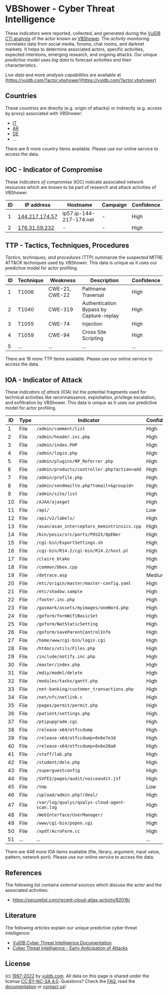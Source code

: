 # VBShower - Cyber Threat Intelligence

These _indicators_ were reported, collected, and generated during the [VulDB CTI analysis](https://vuldb.com/?kb.cti) of the actor known as [VBShower](https://vuldb.com/?actor.vbshower). The _activity monitoring_ correlates data from social media, forums, chat rooms, and darknet markets. It helps to determine associated actors, specific activities, expected intentions, emerging research, and ongoing attacks. Our unique _predictive model_ uses _big data_ to forecast activities and their characteristics.

_Live data_ and more _analysis capabilities_ are available at [https://vuldb.com/?actor.vbshower](https://vuldb.com/?actor.vbshower)

## Countries

These _countries_ are directly (e.g. origin of attacks) or indirectly (e.g. access by proxy) associated with VBShower:

* [IT](https://vuldb.com/?country.it)
* [AR](https://vuldb.com/?country.ar)
* [DE](https://vuldb.com/?country.de)
* ...

There are 6 more country items available. Please use our online service to access the data.

## IOC - Indicator of Compromise

These _indicators of compromise_ (IOC) indicate associated network resources which are known to be part of research and attack activities of VBShower.

ID | IP address | Hostname | Campaign | Confidence
-- | ---------- | -------- | -------- | ----------
1 | [144.217.174.57](https://vuldb.com/?ip.144.217.174.57) | ip57.ip-144-217-174.net | - | High
2 | [176.31.59.232](https://vuldb.com/?ip.176.31.59.232) | - | - | High

## TTP - Tactics, Techniques, Procedures

_Tactics, techniques, and procedures_ (TTP) summarize the suspected MITRE ATT&CK techniques used by _VBShower_. This data is unique as it uses our predictive model for actor profiling.

ID | Technique | Weakness | Description | Confidence
-- | --------- | -------- | ----------- | ----------
1 | T1006 | CWE-21, CWE-22 | Pathname Traversal | High
2 | T1040 | CWE-319 | Authentication Bypass by Capture-replay | High
3 | T1055 | CWE-74 | Injection | High
4 | T1059 | CWE-94 | Cross Site Scripting | High
5 | ... | ... | ... | ...

There are 18 more TTP items available. Please use our online service to access the data.

## IOA - Indicator of Attack

These _indicators of attack_ (IOA) list the potential fragments used for technical activities like reconnaissance, exploitation, privilege escalation, and exfiltration by VBShower. This data is unique as it uses our predictive model for actor profiling.

ID | Type | Indicator | Confidence
-- | ---- | --------- | ----------
1 | File | `/admin/comment/list` | High
2 | File | `/admin/header.inc.php` | High
3 | File | `/admin/index.PHP` | High
4 | File | `/admin/login.php` | High
5 | File | `/admin/plugins/NP_Referrer.php` | High
6 | File | `/admin/products/controller.php?action=add` | High
7 | File | `/admin/profile.php` | High
8 | File | `/admin/sendmailto.php?tomail=&groupid=` | High
9 | File | `/admin/site/list` | High
10 | File | `/AJAX/ajaxget` | High
11 | File | `/api/` | Low
12 | File | `/api/v2/labels/` | High
13 | File | `/asan/asan_interceptors_memintrinsics.cpp` | High
14 | File | `/bin/posix/src/ports/POSIX/OpENer` | High
15 | File | `/cgi-bin/ExportSettings.sh` | High
16 | File | `/cgi-bin/R14.2/cgi-bin/R14.2/host.pl` | High
17 | File | `/claire_blake` | High
18 | File | `/common/bbox.cpp` | High
19 | File | `/dotrace.asp` | Medium
20 | File | `/etc/origin/master/master-config.yaml` | High
21 | File | `/etc/shadow.sample` | High
22 | File | `/footer.inc.php` | High
23 | File | `/gasmark/assets/myimages/oneWord.php` | High
24 | File | `/goform/formWifiBasicSet` | High
25 | File | `/goform/NatStaticSetting` | High
26 | File | `/goform/saveParentControlInfo` | High
27 | File | `/home/www/cgi-bin/login.cgi` | High
28 | File | `/htdocs/utils/Files.php` | High
29 | File | `/include/notify.inc.php` | High
30 | File | `/master/index.php` | High
31 | File | `/mdiy/model/delete` | High
32 | File | `/modules/tasks/gantt.php` | High
33 | File | `/net-banking/customer_transactions.php` | High
34 | File | `/net/nfc/netlink.c` | High
35 | File | `/pages/permit/permit.php` | High
36 | File | `/patient/settings.php` | High
37 | File | `/ptipupgrade.cgi` | High
38 | File | `/release-x64/otfccdump` | High
39 | File | `/release-x64/otfccdump+0x6e7e3d` | High
40 | File | `/release-x64/otfccdump+0x6e20a0` | High
41 | File | `/staff/lab.php` | High
42 | File | `/student/dele.php` | High
43 | File | `/superguestconfig` | High
44 | File | `/SVFE2/pages/audit/voiceaudit.jsf` | High
45 | File | `/tmp` | Low
46 | File | `/upload/admin.php?/deal/` | High
47 | File | `/var/log/qualys/qualys-cloud-agent-scan.log` | High
48 | File | `/WebInterface/UserManager/` | High
49 | File | `/www/cgi-bin/popen.cgi` | High
50 | File | `/xpdf/AcroForm.cc` | High
51 | ... | ... | ...

There are 448 more IOA items available (file, library, argument, input value, pattern, network port). Please use our online service to access the data.

## References

The following list contains _external sources_ which discuss the actor and the associated activities:

* https://securelist.com/recent-cloud-atlas-activity/92016/

## Literature

The following _articles_ explain our unique predictive cyber threat intelligence:

* [VulDB Cyber Threat Intelligence Documentation](https://vuldb.com/?kb.cti)
* [Cyber Threat Intelligence - Early Anticipation of Attacks](https://www.scip.ch/en/?labs.20201022)

## License

(c) [1997-2022](https://vuldb.com/?kb.changelog) by [vuldb.com](https://vuldb.com/?kb.about). All data on this page is shared under the license [CC BY-NC-SA 4.0](https://creativecommons.org/licenses/by-nc-sa/4.0/). Questions? Check the [FAQ](https://vuldb.com/?kb.faq), read the [documentation](https://vuldb.com/?kb) or [contact us](https://vuldb.com/?contact)!
